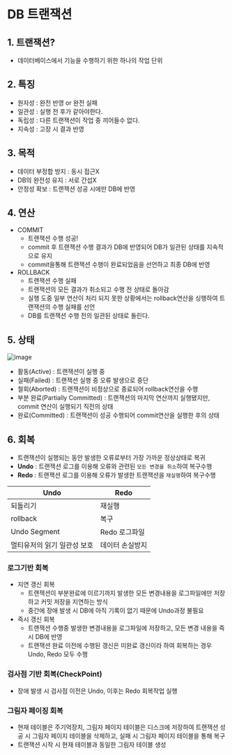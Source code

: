 # DB 트랜잭션

## 1. 트랜잭션?

- 데이터베이스에서 기능을 수행하기 위한 하나의 작업 단위

## 2. 특징

- 원자성 : 완전 반영 or 완전 실패
- 일관성 :  실행 전 후가 같아야한다.
- 독립성 : 다른 트랜잭션이 작업 중 끼어들수 없다.
- 지속성 : 고장 시 결과 반영

## 3. 목적

- 데이터 부정합 방지 : 동시 접근X
- DB의 완전성 유지 : 서로 간섭X
- 안정성 확보 : 트랜잭션 성공 시에만 DB에 반영

## 4. 연산

- COMMIT
    - 트랜잭션 수행 성공!
    - commit 후 트랜잭션 수행 결과가 DB에 반영되어 DB가 일관된 상태를 지속적으로 유지
    - commit을통해 트랜잭션 수행이 완료되었음을 선언하고 최종 DB에 반영
- ROLLBACK
    - 트랜잭션 수행 실패
    - 트랜잭션의 모든 결과가 취소되고 수행 전 상태로 돌아감
    - 실행 도중 일부 연산이 처리 되지 못한 상황에서는 rollback연산을 싱행하여 트랜잭션의 수행 실패를 선언
    - DB를 트랜잭션 수행 전의 일관된 상태로 돌린다.

## 5. 상태

![image](https://user-images.githubusercontent.com/73684562/168645321-2aa30e95-9aa4-4930-bed9-43cb76d16a8b.png)

- 활동(Active) : 트랜잭션이 실행 중
- 실패(Failed) : 트랜잭션 실행 중 오류 발생으로 중단
- 철회(Aborted) : 트랜잭션이 비정상으로 종료되어 rollback연산을 수행
- 부분 완료(Partially Committed) : 트랜잭션의 마지막 연산까지 실행됐지만, commit 연산이 실행되기 직전의 상태
- 완료(Committed) : 트랜잭션이 성공 수행되어 commit연산을 실행한 후의 상태

## 6. 회복

- 트랜잭션이 실행되는 동안 발생한 오류로부터 가장 가까운 정상상태로 복귀
- **Undo** : 트랜잭션 로그를 이용해 오류와 관련된 `모든 변경을 취소`하여 복구수행
- **Redo** : 트랜잭션 로그를 이용해 오류가 발생한 트랜잭션을 `재실행`하여 복구수행

| Undo | Redo |
| --- | --- |
| 되돌리기 | 재실행 |
| rollback | 복구 |
| Undo Segment | Redo 로그파일 |
| 멀티유저의 읽기 일관성 보호 | 데이터 손실방지 |

### 로그기반 회복

- 지연 갱신 회복
    - 트랜잭션이 부분완료에 이르기까지 발생한 모든 변경내용을 로그파일에만 저장하고 커밋 저장을 지연하는 방식
    - 중간에 장애 발생 시 DB에 아직 기록이 없기 때문에 Undo과정 불필요
- 즉시 갱신 회복
    - 트랜잭션 수행중 발생한 변경내용을 로그파일에 저장하고, 모든 변경 내용을 즉시 DB에 반영
    - 트랜잭션 완료 이전에 수행된 갱신은 미완료 갱신이라 하여 회복하는 경우 Undo, Redo 모두 수행

### 검사점 기반 회복(CheckPoint)

- 장애 발생 시 검사점 이전은 Undo, 이후는 Redo 회복작업 실행

### 그림자 페이징 회복

- 현재 테이블은 주기억장치, 그림자 페이지 테이블은 디스크에 저장하여 트랜잭션 성공 시 그림자 페이지 테이블을 삭제하고, 실패 시 그림자 페이지 테이블을 통해 복구
- 트랜잭션 시작 시 현재 테이블과 동일한 그림자 테이블 생성
